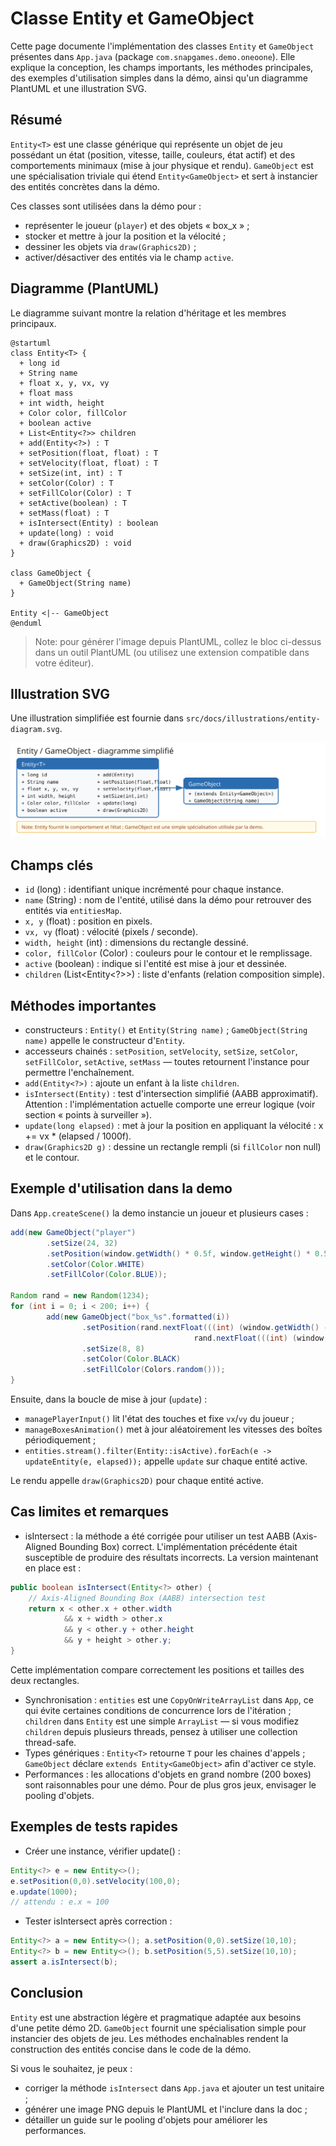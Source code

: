 # Classe Entity et GameObject

Cette page documente l'implémentation des classes `Entity` et `GameObject` présentes dans `App.java` (package `com.snapgames.demo.oneoone`). Elle explique la conception, les champs importants, les méthodes principales, des exemples d'utilisation simples dans la démo, ainsi qu'un diagramme PlantUML et une illustration SVG.

## Résumé

`Entity<T>` est une classe générique qui représente un objet de jeu possédant un état (position, vitesse, taille, couleurs, état actif) et des comportements minimaux (mise à jour physique et rendu). `GameObject` est une spécialisation triviale qui étend `Entity<GameObject>` et sert à instancier des entités concrètes dans la démo.

Ces classes sont utilisées dans la démo pour :

- représenter le joueur (`player`) et des objets « box_x » ;
- stocker et mettre à jour la position et la vélocité ;
- dessiner les objets via `draw(Graphics2D)` ;
- activer/désactiver des entités via le champ `active`.

## Diagramme (PlantUML)

Le diagramme suivant montre la relation d'héritage et les membres principaux.

```plantuml
@startuml
class Entity<T> {
  + long id
  + String name
  + float x, y, vx, vy
  + float mass
  + int width, height
  + Color color, fillColor
  + boolean active
  + List<Entity<?>> children
  + add(Entity<?>) : T
  + setPosition(float, float) : T
  + setVelocity(float, float) : T
  + setSize(int, int) : T
  + setColor(Color) : T
  + setFillColor(Color) : T
  + setActive(boolean) : T
  + setMass(float) : T
  + isIntersect(Entity) : boolean
  + update(long) : void
  + draw(Graphics2D) : void
}

class GameObject {
  + GameObject(String name)
}

Entity <|-- GameObject
@enduml
```

> Note: pour générer l'image depuis PlantUML, collez le bloc ci-dessus dans un outil PlantUML (ou utilisez une extension compatible dans votre éditeur).

## Illustration SVG

Une illustration simplifiée est fournie dans `src/docs/illustrations/entity-diagram.svg`.

![Entity / GameObject diagram](illustrations/entity-diagram.svg)

## Champs clés

- `id` (long) : identifiant unique incrémenté pour chaque instance.
- `name` (String) : nom de l'entité, utilisé dans la démo pour retrouver des entités via `entitiesMap`.
- `x, y` (float) : position en pixels.
- `vx, vy` (float) : vélocité (pixels / seconde).
- `width, height` (int) : dimensions du rectangle dessiné.
- `color, fillColor` (Color) : couleurs pour le contour et le remplissage.
- `active` (boolean) : indique si l'entité est mise à jour et dessinée.
- `children` (List<Entity<?>>) : liste d'enfants (relation composition simple).

## Méthodes importantes

- constructeurs : `Entity()` et `Entity(String name)` ; `GameObject(String name)` appelle le constructeur d'`Entity`.
- accesseurs chainés : `setPosition`, `setVelocity`, `setSize`, `setColor`, `setFillColor`, `setActive`, `setMass` — toutes retournent l'instance pour permettre l'enchaînement.
- `add(Entity<?>)` : ajoute un enfant à la liste `children`.
- `isIntersect(Entity)` : test d'intersection simplifié (AABB approximatif). Attention : l'implémentation actuelle comporte une erreur logique (voir section « points à surveiller »).
- `update(long elapsed)` : met à jour la position en appliquant la vélocité : x += vx * (elapsed / 1000f).
- `draw(Graphics2D g)` : dessine un rectangle rempli (si `fillColor` non null) et le contour.

## Exemple d'utilisation dans la demo

Dans `App.createScene()` la demo instancie un joueur et plusieurs cases :

```java
add(new GameObject("player")
		.setSize(24, 32)
		.setPosition(window.getWidth() * 0.5f, window.getHeight() * 0.5f)
		.setColor(Color.WHITE)
		.setFillColor(Color.BLUE));

Random rand = new Random(1234);
for (int i = 0; i < 200; i++) {
		add(new GameObject("box_%s".formatted(i))
				.setPosition(rand.nextFloat(((int) (window.getWidth() - 8) / 8) * 8f),
										 rand.nextFloat(((int) (window.getHeight() - 8) / 8) * 8f))
				.setSize(8, 8)
				.setColor(Color.BLACK)
				.setFillColor(Colors.random()));
}
```

Ensuite, dans la boucle de mise à jour (`update`) :

- `managePlayerInput()` lit l'état des touches et fixe `vx`/`vy` du joueur ;
- `manageBoxesAnimation()` met à jour aléatoirement les vitesses des boîtes périodiquement ;
- `entities.stream().filter(Entity::isActive).forEach(e -> updateEntity(e, elapsed));` appelle `update` sur chaque entité active.

Le rendu appelle `draw(Graphics2D)` pour chaque entité active.


## Cas limites et remarques

- isIntersect : la méthode a été corrigée pour utiliser un test AABB (Axis-Aligned Bounding Box) correct. L'implémentation précédente était susceptible de produire des résultats incorrects. La version maintenant en place est :

```java
public boolean isIntersect(Entity<?> other) {
    // Axis-Aligned Bounding Box (AABB) intersection test
    return x < other.x + other.width
            && x + width > other.x
            && y < other.y + other.height
            && y + height > other.y;
}
```

Cette implémentation compare correctement les positions et tailles des deux rectangles.

- Synchronisation : `entities` est une `CopyOnWriteArrayList` dans `App`, ce qui évite certaines conditions de concurrence lors de l'itération ; `children` dans `Entity` est une simple `ArrayList` — si vous modifiez `children` depuis plusieurs threads, pensez à utiliser une collection thread-safe.
- Types génériques : `Entity<T>` retourne `T` pour les chaines d'appels ; `GameObject` déclare `extends Entity<GameObject>` afin d'activer ce style.
- Performances : les allocations d'objets en grand nombre (200 boxes) sont raisonnables pour une démo. Pour de plus gros jeux, envisager le pooling d'objets.

## Exemples de tests rapides

- Créer une instance, vérifier update() :

```java
Entity<?> e = new Entity<>();
e.setPosition(0,0).setVelocity(100,0);
e.update(1000);
// attendu : e.x ≈ 100
```

- Tester isIntersect après correction :

```java
Entity<?> a = new Entity<>(); a.setPosition(0,0).setSize(10,10);
Entity<?> b = new Entity<>(); b.setPosition(5,5).setSize(10,10);
assert a.isIntersect(b);
```

## Conclusion

`Entity` est une abstraction légère et pragmatique adaptée aux besoins d'une petite démo 2D. `GameObject` fournit une spécialisation simple pour instancier des objets de jeu. Les méthodes enchaînables rendent la construction des entités concise dans le code de la démo.

Si vous le souhaitez, je peux :

- corriger la méthode `isIntersect` dans `App.java` et ajouter un test unitaire ;
- générer une image PNG depuis le PlantUML et l'inclure dans la doc ;
- détailler un guide sur le pooling d'objets pour améliorer les performances.

